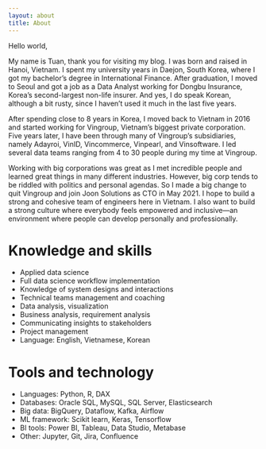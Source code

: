 ```yaml
---
layout: about
title: About
---
```

Hello world,

My name is Tuan, thank you for visiting my blog. I was born and raised in Hanoi, Vietnam. I spent my university years in Daejon, South Korea, where I got my bachelor’s degree in International Finance. After graduation, I moved to Seoul and got a job as a Data Analyst working for Dongbu Insurance, Korea’s second-largest non-life insurer. And yes, I do speak Korean, although a bit rusty, since I haven’t used it much in the last five years.

After spending close to 8 years in Korea, I moved back to Vietnam in 2016 and started working for Vingroup, Vietnam’s biggest private corporation. Five years later, I have been through many of Vingroup’s subsidiaries, namely Adayroi, VinID, Vincommerce, Vinpearl, and Vinsoftware. I led several data teams ranging from 4 to 30 people during my time at Vingroup.

Working with big corporations was great as I met incredible people and learned great things in many different industries. However, big corp tends to be riddled with politics and personal agendas. So I made a big change to quit Vingroup and join Joon Solutions as CTO in May 2021. I hope to build a strong and cohesive team of engineers here in Vietnam. I also want to build a strong culture where everybody feels empowered and inclusive—an environment where people can develop personally and professionally.

# Knowledge and skills
* Applied data science
* Full data science workflow implementation
* Knowledge of system designs and interactions
* Technical teams management and coaching
* Data analysis, visualization
* Business analysis, requirement analysis
* Communicating insights to stakeholders
* Project management
* Language: English, Vietnamese, Korean

# Tools and technology
* Languages: Python, R, DAX
* Databases: Oracle SQL, MySQL, SQL Server, Elasticsearch
* Big data: BigQuery, Dataflow, Kafka, Airflow
* ML framework: Scikit learn, Keras, Tensorflow
* BI tools: Power BI, Tableau, Data Studio, Metabase
* Other: Jupyter, Git, Jira, Confluence

